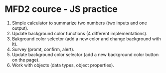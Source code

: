 # MFD2 cource - JS practice
1. Simple calculator to summarize two numbers (two inputs and one output).
2. Update background color functions (4 different implementations).
3. Bakground color selector (add a new color and change background with it).
4. Survey (promt, confirm, alert).
5. Update background color selector (add a new background color button on the page).
6. Work with objects (data types, object properties).